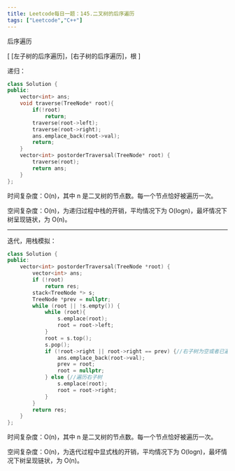 ```yaml
---
title: Leetcode每日一题：145.二叉树的后序遍历
tags: ["Leetcode","C++"]
---
```


后序遍历

[ [左子树的后序遍历]，[右子树的后序遍历]，根 ]

递归：

~~~c++
class Solution {
public:
    vector<int> ans;
    void traverse(TreeNode* root){
        if(!root)
            return;
        traverse(root->left);
        traverse(root->right);
        ans.emplace_back(root->val);
        return;
    }
    vector<int> postorderTraversal(TreeNode* root) {
        traverse(root);
        return ans;
    }
};
~~~

时间复杂度：O(n)，其中 n 是二叉树的节点数。每一个节点恰好被遍历一次。

空间复杂度：O(n)，为递归过程中栈的开销，平均情况下为 O(logn)，最坏情况下树呈现链状，为 O(n)。

---

迭代，用栈模拟：

~~~c++
class Solution {
public:
    vector<int> postorderTraversal(TreeNode *root) {
        vector<int> ans;
        if (!root)
            return res;
        stack<TreeNode *> s;
        TreeNode *prev = nullptr;
        while (root || !s.empty()) {
            while (root){
                s.emplace(root);
                root = root->left;
            }
            root = s.top();
            s.pop();
            if (!root->right || root->right == prev) {//右子树为空或者已遍历完
                ans.emplace_back(root->val);
                prev = root;
                root = nullptr;
            } else {//遍历右子树
                s.emplace(root);
                root = root->right;
            }
        }
        return res;
    }
};
~~~

时间复杂度：O(n)，其中 n 是二叉树的节点数。每一个节点恰好被遍历一次。

空间复杂度：O(n)，为迭代过程中显式栈的开销，平均情况下为 O(logn)，最坏情况下树呈现链状，为 O(n)。

